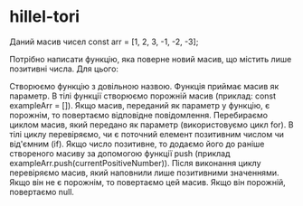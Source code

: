 # hillel-tori
Даний масив чисел const arr = [1, 2, 3, -1, -2, -3];

Потрібно написати функцію, яка поверне новий масив, що містить лише позитивні числа. Для цього:

Створюємо функцію з довільною назвою.
Функція приймає масив як параметр.
В тілі функції створюємо порожній масив (приклад: const exampleArr = []).
Якщо масив, переданий як параметр у функцію, є порожнім, то повертаємо відповідне повідомлення.
Перебираємо циклом масив, який передано як параметр (використовуємо цикл for).
В тілі циклу перевіряємо, чи є поточний елемент позитивним числом чи від'ємним (if).
Якщо число позитивне, то додаємо його до раніше створеного масиву за допомогою функції push (приклад exampleArr.push(currentPositiveNumber)).
Після виконання циклу перевіряємо масив, який наповнили лише позитивними значеннями.
Якщо він не є порожнім, то повертаємо цей масив.
Якщо він порожній, повертаємо null.


